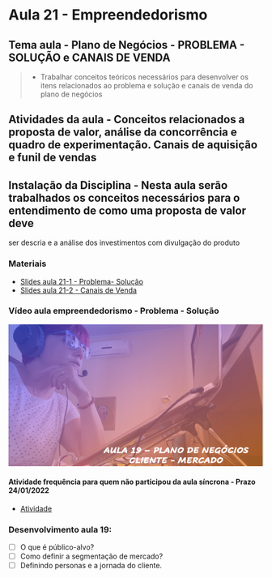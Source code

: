 # Aula 21 - Empreendedorismo
## Tema aula - Plano de Negócios - PROBLEMA - SOLUÇÃO e CANAIS DE VENDA

> * Trabalhar conceitos teóricos necessários para desenvolver os itens relacionados ao problema e solução e canais de venda do plano de negócios

## Atividades da aula - Conceitos relacionados a proposta de valor, análise da concorrência e quadro de experimentação. Canais de aquisição e funil de vendas


## Instalação da Disciplina - Nesta aula serão trabalhados os conceitos necessários para o entendimento de como uma proposta de valor deve 
ser descria e a análise dos investimentos com divulgação do produto

### Materiais

- [Slides aula 21-1 - Problema- Solução](aula_21_1_teorica_pnbox_proposta_valor.pdf)
- [Slides aula 21-2 - Canais de Venda](aula_21_2_teorica_pnbox_canais_vendas.pdf)

### Vídeo aula empreendedorismo -  Problema - Solução

[![Aula - Pitch](capa_aula19.png)](https://youtu.be/0ay-XB8RGLU)

####  Atividade frequência para quem não participou da aula síncrona - Prazo 24/01/2022

- [Atividade](https://forms.gle/JZHYSMVPBCADCHZT8)

### Desenvolvimento aula 19: 

- [ ] O que é público-alvo?
- [ ] Como definir a segmentação de mercado?
- [ ] Definindo personas e a jornada do cliente.
